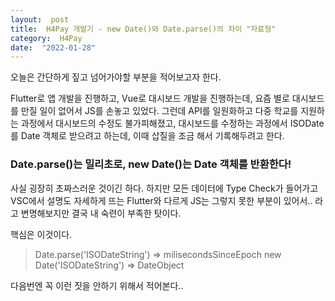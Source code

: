 ```yaml
---
layout:  post
title:  H4Pay 개발기 - new Date()와 Date.parse()의 차이 "자료형"
category:  H4Pay
date:  "2022-01-28"
---
```


오늘은 간단하게 짚고 넘어가야할 부분을 적어보고자 한다.

Flutter로 앱 개발을 진행하고, Vue로 대시보드 개발을 진행하는데, 요즘 별로 대시보드를 만질 일이 없어서 JS를 손놓고 있었다. 그런데 API를 일원화하고 다중 학교를 지원하는 과정에서 대시보드의 수정도 불가피해졌고, 대시보드를 수정하는 과정에서 ISODate를 Date 객체로 받으려고 하는데, 이때 삽질을 조금 해서 기록해두려고 한다.

### Date.parse()는 밀리초로, new Date()는 Date 객체를 반환한다!

사실 굉장히 초짜스러운 것이긴 하다. 하지만 모든 데이터에 Type Check가 들어가고 VSC에서 설명도 자세하게 뜨는 Flutter와 다르게 JS는 그렇지 못한 부분이 있어서.. 라고 변명해보지만 결국 내 숙련이 부족한 탓이다.

핵심은 이것이다.
> Date.parse('ISODateString') => milisecondsSinceEpoch
> new Date('ISODateString') => DateObject

다음번엔 꼭 이런 짓을 안하기 위해서 적어본다..